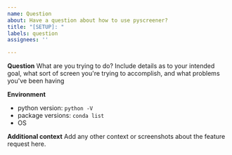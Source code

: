 ```yaml
---
name: Question
about: Have a question about how to use pyscreener?
title: "[SETUP]: "
labels: question
assignees: ''

---
```


**Question**
What are you trying to do? Include details as to your intended goal, what sort of screen you're trying to accomplish, and what problems you've been having

**Environment**
- python version: `python -V`
- package versions: `conda list`
- OS

**Additional context**
Add any other context or screenshots about the feature request here.
